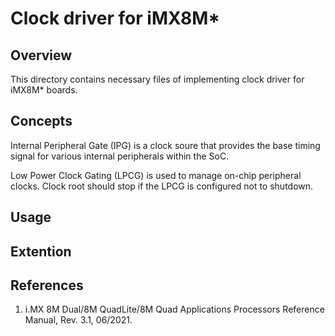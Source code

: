 # Clock driver for iMX8M*

## Overview

This directory contains necessary files of implementing clock driver for
iMX8M* boards.

## Concepts

Internal Peripheral Gate (IPG) is a clock soure that provides the base 
timing signal for various internal peripherals within the SoC.

Low Power Clock Gating (LPCG) is used to manage on-chip peripheral clocks.
Clock root should stop if the LPCG is configured not to shutdown. 

## Usage

## Extention

## References

1. i.MX 8M Dual/8M QuadLite/8M Quad Applications Processors Reference Manual, Rev. 3.1, 06/2021.

